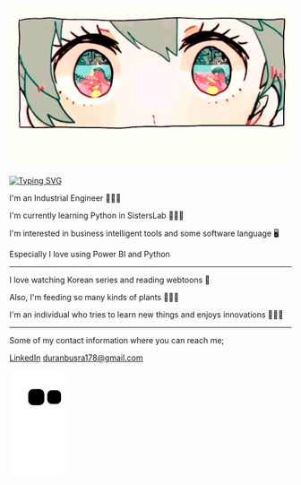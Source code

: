 
<!--   my-header-img -->
![](./image.gif)


<!--   my-ticker -->    
[![Typing SVG](https://readme-typing-svg.herokuapp.com?color=%2336BCF7&center=true&vCenter=true&width=600&lines=Hi+!+I+am+Büşranur+Duran)](https://git.io/typing-svg)


I'm an Industrial Engineer 👷🏻‍♀️

I'm currently learning Python in SistersLab 👩🏻‍💻

I'm interested in business intelligent tools and some software language 🖥️

Especially I love using Power BI and Python  

--- 
I love watching Korean series and reading webtoons 🎎

Also, I'm feeding so many kinds of plants 🎍🌱🌵

I'm an individual who tries to learn new things and enjoys innovations 💁🏻‍♀️

---
Some of my contact information where you can reach me;


[LinkedIn](https://www.linkedin.com/in/büşraduran)
duranbusra178@gmail.com






<!--   grid-snake -->
![](https://github.com/bsrdrn/bsrdrn/blob/output/github-contribution-grid-snake.svg)



